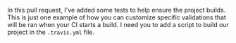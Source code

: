 In this pull request, I've added some tests to help ensure the project builds. This is just one example of how you can customize specific validations that will be ran when your CI starts a build. I need you to add a script to build our project in the `.travis.yml` file.
